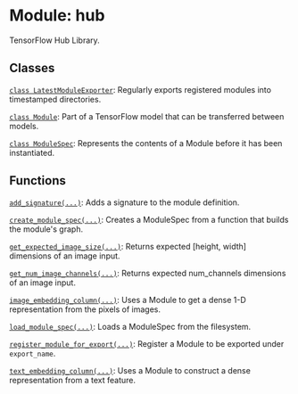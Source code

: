 <div itemscope itemtype="http://developers.google.com/ReferenceObject">
<meta itemprop="name" content="hub" />
</div>

# Module: hub

TensorFlow Hub Library.

## Classes

[`class LatestModuleExporter`](./hub/LatestModuleExporter.md): Regularly exports registered modules into timestamped directories.

[`class Module`](./hub/Module.md): Part of a TensorFlow model that can be transferred between models.

[`class ModuleSpec`](./hub/ModuleSpec.md): Represents the contents of a Module before it has been instantiated.

## Functions

[`add_signature(...)`](./hub/add_signature.md): Adds a signature to the module definition.

[`create_module_spec(...)`](./hub/create_module_spec.md): Creates a ModuleSpec from a function that builds the module's graph.

[`get_expected_image_size(...)`](./hub/get_expected_image_size.md): Returns expected [height, width] dimensions of an image input.

[`get_num_image_channels(...)`](./hub/get_num_image_channels.md): Returns expected num_channels dimensions of an image input.

[`image_embedding_column(...)`](./hub/image_embedding_column.md): Uses a Module to get a dense 1-D representation from the pixels of images.

[`load_module_spec(...)`](./hub/load_module_spec.md): Loads a ModuleSpec from the filesystem.

[`register_module_for_export(...)`](./hub/register_module_for_export.md): Register a Module to be exported under `export_name`.

[`text_embedding_column(...)`](./hub/text_embedding_column.md): Uses a Module to construct a dense representation from a text feature.


